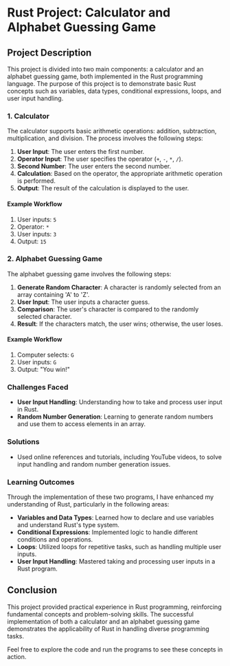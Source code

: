 # Rust Project: Calculator and Alphabet Guessing Game

## Project Description

This project is divided into two main components: a calculator and an alphabet guessing game, both implemented in the Rust programming language. The purpose of this project is to demonstrate basic Rust concepts such as variables, data types, conditional expressions, loops, and user input handling.

### 1. Calculator

The calculator supports basic arithmetic operations: addition, subtraction, multiplication, and division. The process involves the following steps:

1. **User Input**: The user enters the first number.
2. **Operator Input**: The user specifies the operator (`+`, `-`, `*`, `/`).
3. **Second Number**: The user enters the second number.
4. **Calculation**: Based on the operator, the appropriate arithmetic operation is performed.
5. **Output**: The result of the calculation is displayed to the user.

#### Example Workflow

1. User inputs: `5`
2. Operator: `*`
3. User inputs: `3`
4. Output: `15`

### 2. Alphabet Guessing Game

The alphabet guessing game involves the following steps:

1. **Generate Random Character**: A character is randomly selected from an array containing 'A' to 'Z'.
2. **User Input**: The user inputs a character guess.
3. **Comparison**: The user's character is compared to the randomly selected character.
4. **Result**: If the characters match, the user wins; otherwise, the user loses.

#### Example Workflow

1. Computer selects: `G`
2. User inputs: `G`
3. Output: "You win!"

### Challenges Faced

- **User Input Handling**: Understanding how to take and process user input in Rust.
- **Random Number Generation**: Learning to generate random numbers and use them to access elements in an array.

### Solutions

- Used online references and tutorials, including YouTube videos, to solve input handling and random number generation issues.

### Learning Outcomes

Through the implementation of these two programs, I have enhanced my understanding of Rust, particularly in the following areas:

- **Variables and Data Types**: Learned how to declare and use variables and understand Rust's type system.
- **Conditional Expressions**: Implemented logic to handle different conditions and operations.
- **Loops**: Utilized loops for repetitive tasks, such as handling multiple user inputs.
- **User Input Handling**: Mastered taking and processing user inputs in a Rust program.

## Conclusion

This project provided practical experience in Rust programming, reinforcing fundamental concepts and problem-solving skills. The successful implementation of both a calculator and an alphabet guessing game demonstrates the applicability of Rust in handling diverse programming tasks.

Feel free to explore the code and run the programs to see these concepts in action.
